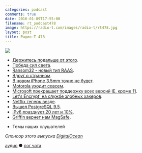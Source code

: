 ```yaml
---
categories: podcast
comments: true
date: 2016-01-09T17:55:00
filename: rt_podcast478
image: https://radio-t.com/images/radio-t/rt478.jpg
layout: post
title: Радио-Т 478
---
```


![](https://radio-t.com/images/radio-t/rt478.jpg)

- [Держитесь подальше от этого](https://news.radio-t.com/post/external-storage).
- [Победа сил света](https://news.radio-t.com/post/linux-and-open-source-have-won-get-over-it-zdnet).
- [Ransom32 - новый тип RAAS](https://news.radio-t.com/post/meet-ransom32-the-first-javascript-ransomware-for-windows-mac-and-linux).
- [Вдруг о странном](https://news.radio-t.com/post/second-amendment-to-the-united-states-constitution).
- [В новом iPhone 3.5mm точно не будет](https://news.radio-t.com/post/report-next-generation-iphone-design-will-ditch-the-3-5mm-headphone-jack).
- [Motorola уходит совсем](https://news.radio-t.com/post/motorola-will-be-no-more-lenovo-to-remove-brand-name-from-its-phones).
- [Microsoft прекращает поддержку всех версий IE, кроме 11](https://news.radio-t.com/post/na-sleduiushchei-nedele-microsoft-prekrashchaet-podderzhku-vsekh-versii-ie-krome-11).
- [Let's Encrypt' на службе злобных хакеров](https://news.radio-t.com/post/hackers-are-abusing-let-s-encrypt-s-free-https-certificates).
- [Netflix теперь везде](https://news.radio-t.com/post/netflix-officially-arrives-in-india-russia-vietnam-and-more-totaling-130-new-countries).
- [Вышел PostgreSQL 9.5](https://news.radio-t.com/post/vyshel-postgresql-9-5-upsert-rls-i-big-data).
- [IPv6 празднует 20 лет и 10%](https://news.radio-t.com/post/ipv6-celebrates-its-20th-birthday-by-reaching-10-percent-deployment).
- [Griffin вернет нам MagSafe](https://news.radio-t.com/post/the-griffin-breaksafe-brings-magsafe-back-to-the-macbook).
* Темы наших слушателей

_Спонсор этого выпуска [DigitalOcean](https://www.digitalocean.com)_

[аудио](http://cdn.radio-t.com/rt_podcast478.mp3) ● [лог чата](http://chat.radio-t.com/logs/radio-t-478.html)
<audio src="http://cdn.radio-t.com/rt_podcast478.mp3" preload="none"></audio>
